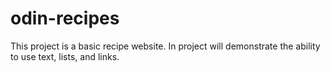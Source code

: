 # odin-recipes

This project is a basic recipe website. In project will demonstrate the ability to use text, lists, and links. 